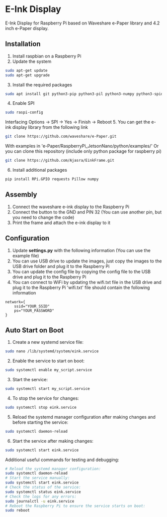 
# E-Ink Display
E-Ink Display for Raspberry Pi based on Waveshare e-Paper library and 4.2 inch e-Paper display.

## Installation
1. Install raspbian on a Raspberry Pi
2. Update the system
```bash
sudo apt-get update
sudo apt-get upgrade
```
3. Install the required packages
```bash
sudo apt install git python3-pip python3-pil python3-numpy python3-spidev -y
```
4. Enable SPI
```bash
sudo raspi-config
```
Interfacing Options -> SPI -> Yes -> Finish -> Reboot
5. You can get the e-ink display library from the following link
```bash
git clone https://github.com/waveshare/e-Paper.git
```
With examples in 'e-Paper/RaspberryPi_JetsonNano/python/examples/'
Or you can clone this repository (include only python package for raspberry pi)
```bash
git clone https://github.com/Ajasra/EinkFrame.git
```
6. Install additional packages
```bash
pip install RPi.GPIO requests Pillow numpy
```

## Assembly
1. Connect the waveshare e-ink display to the Raspberry Pi
2. Connect the button to the GND and PIN 32 (You can use another pin, but you need to change the code)
3. Print the frame and attach the e-ink display to it

## Configuration
1. Update <b>settings.py</b> with the following information (You can use the example file)
2. You can use USB drive to update the images, just copy the images to the USB drive folder and plug it to the Raspberry Pi
3. You can update the config file by copying the config file to the USB drive and plug it to the Raspberry Pi
4. You can connect to WiFi by updating the wifi.txt file in the USB drive and plug it to the Raspberry Pi
'wifi.txt' file should contain the following information
```
network={
    ssid="YOUR_SSID"
    ps="YOUR_PASSWORD"
}
```

## Auto Start on Boot
1. Create a new systemd service file:
```bash
sudo nano /lib/systemd/system/eink.service
```
2. Enable the service to start on boot:
```bash
sudo systemctl enable my_script.service
```
3. Start the service:
```bash
sudo systemctl start my_script.service
```
4. To stop the service for changes:
```bash
sudo systemctl stop eink.service
```
5. Reload the systemd manager configuration after making changes and before starting the service:
```bash
sudo systemctl daemon-reload
```
6. Start the service after making changes:
```bash
sudo systemctl start eink.service
```

Additional useful commands for testing and debugging:
```bash
# Reload the systemd manager configuration:
sudo systemctl daemon-reload
# Start the service manually:
sudo systemctl start eink.service
# Check the status of the service:
sudo systemctl status eink.service
# Check the logs for any errors:
sudo journalctl -u eink.service
# Reboot the Raspberry Pi to ensure the service starts on boot:
sudo reboot
```